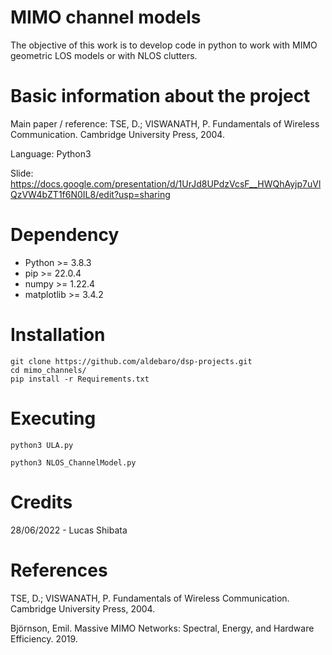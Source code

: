 # MIMO channel models

The objective of this work is to develop code in python to work with MIMO geometric LOS models or with NLOS clutters.

# Basic information about the project

Main paper / reference: TSE, D.; VISWANATH, P. Fundamentals of Wireless Communication. Cambridge University Press, 2004.

Language: Python3

Slide: https://docs.google.com/presentation/d/1UrJd8UPdzVcsF__HWQhAyjp7uVlQzVW4bZT1f6N0IL8/edit?usp=sharing

# Dependency

* Python >= 3.8.3
* pip >= 22.0.4
* numpy >= 1.22.4
* matplotlib >= 3.4.2

# Installation

```
git clone https://github.com/aldebaro/dsp-projects.git
cd mimo_channels/
pip install -r Requirements.txt
```

# Executing

```
python3 ULA.py
```

```
python3 NLOS_ChannelModel.py
```

# Credits

28/06/2022 - Lucas Shibata

# References

TSE, D.; VISWANATH, P. Fundamentals of Wireless Communication. Cambridge University Press, 2004.

Björnson, Emil. Massive MIMO Networks: Spectral, Energy, and Hardware Efficiency. 2019.